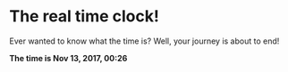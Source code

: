 # The real time clock!

Ever wanted to know what the time is? Well, your journey is about to end!

**The time is Nov 13, 2017, 00:26**